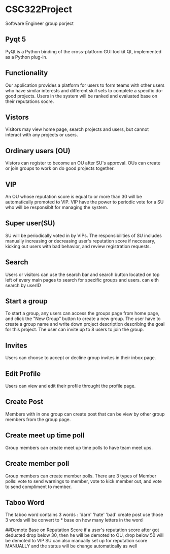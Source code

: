 # CSC322Project
Software Engineer group porject 

## Pyqt 5 
PyQt is a Python binding of the cross-platform GUI toolkit Qt, implemented as a Python plug-in.

## Functionality
Our application provides a platform for users to form teams with other users who have similar interests and different skill sets to complete a specific do-good projects. Users in the system will be ranked and evaluated base on their reputations socre. 

## Vistors
Visitors may view home page, search projects and users, but cannot interact with any projects or users.

## Ordinary users (OU)
Vistors can register to become an OU after SU's approval. OUs can create or join groups to work on do good projects together. 

## VIP
An OU whose reputation score is equal to or more than 30 will be automatically promoted to VIP. VIP have the power to periodic vote for a SU who will be responsiblt for managing the system.

## Super user(SU)
SU will be periodically voted in by VIPs. The responsibilities of SU includes manually increasing or decreasing user's reputation score if necceasry, kicking out users with bad behavior, and review registration requests. 

## Search
Users or visitors can use the search bar and search button located on top left of every main pages to search for specific groups and users. can eith search by userID 

## Start a group
To start a group, any users can access the groups page from home page, and click the "New Group" button to create a new group. The user have to create a group name and write down project description describing the goal for this project. The user can invite up to 8 users to join the group. 

## Invites
Users can choose to accept or decline group invites in their inbox page. 

## Edit Profile
Users can view and edit their profile throught the profile page.

## Create Post
Members with in one group can create post that can be view by other group members from the group page. 

## Create meet up time poll
Group members can create meet up time polls to have team meet ups.

## Create member poll
Group members can create member polls. There are 3 types of Member polls: vote to send warnings to member, vote to kick member out, and vote to send compliment to member. 

## Taboo Word
The taboo word contains 3 words : 'darn' 'hate' 'bad'
create post use those 3 words will be convert to * base on how many letters in the word

##Demote Base on Reputation Score
if a user's reputation score after got deducted drop below 30, then he will be demoted to OU, drop below 50 will be demoted to VIP
SU can also manually set up for reputation score MANUALLY and the status will be change automatically as well




